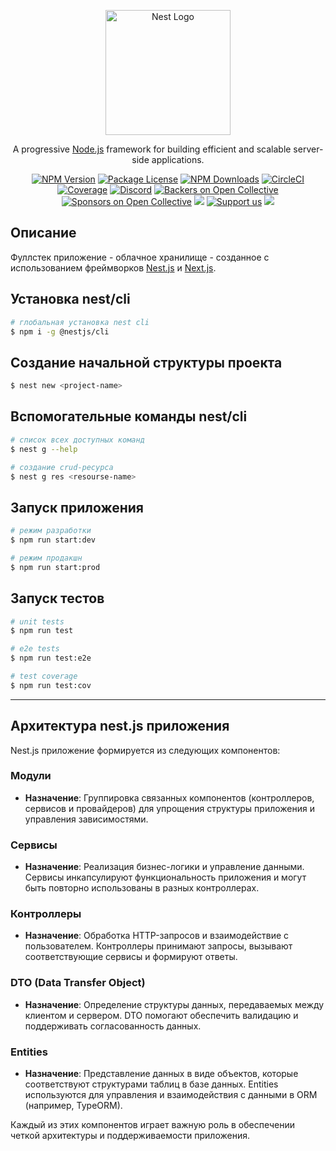 <p align="center">
  <a href="http://nestjs.com/" target="blank"><img src="https://nestjs.com/img/logo-small.svg" width="200" alt="Nest Logo" /></a>
</p>

[circleci-image]: https://img.shields.io/circleci/build/github/nestjs/nest/master?token=abc123def456
[circleci-url]: https://circleci.com/gh/nestjs/nest

  <p align="center">A progressive <a href="http://nodejs.org" target="_blank">Node.js</a> framework for building efficient and scalable server-side applications.</p>
    <p align="center">
<a href="https://www.npmjs.com/~nestjscore" target="_blank"><img src="https://img.shields.io/npm/v/@nestjs/core.svg" alt="NPM Version" /></a>
<a href="https://www.npmjs.com/~nestjscore" target="_blank"><img src="https://img.shields.io/npm/l/@nestjs/core.svg" alt="Package License" /></a>
<a href="https://www.npmjs.com/~nestjscore" target="_blank"><img src="https://img.shields.io/npm/dm/@nestjs/common.svg" alt="NPM Downloads" /></a>
<a href="https://circleci.com/gh/nestjs/nest" target="_blank"><img src="https://img.shields.io/circleci/build/github/nestjs/nest/master" alt="CircleCI" /></a>
<a href="https://coveralls.io/github/nestjs/nest?branch=master" target="_blank"><img src="https://coveralls.io/repos/github/nestjs/nest/badge.svg?branch=master#9" alt="Coverage" /></a>
<a href="https://discord.gg/G7Qnnhy" target="_blank"><img src="https://img.shields.io/badge/discord-online-brightgreen.svg" alt="Discord"/></a>
<a href="https://opencollective.com/nest#backer" target="_blank"><img src="https://opencollective.com/nest/backers/badge.svg" alt="Backers on Open Collective" /></a>
<a href="https://opencollective.com/nest#sponsor" target="_blank"><img src="https://opencollective.com/nest/sponsors/badge.svg" alt="Sponsors on Open Collective" /></a>
  <a href="https://paypal.me/kamilmysliwiec" target="_blank"><img src="https://img.shields.io/badge/Donate-PayPal-ff3f59.svg"/></a>
    <a href="https://opencollective.com/nest#sponsor"  target="_blank"><img src="https://img.shields.io/badge/Support%20us-Open%20Collective-41B883.svg" alt="Support us"></a>
  <a href="https://twitter.com/nestframework" target="_blank"><img src="https://img.shields.io/twitter/follow/nestframework.svg?style=social&label=Follow"></a>
</p>
  <!--[![Backers on Open Collective](https://opencollective.com/nest/backers/badge.svg)](https://opencollective.com/nest#backer)
  [![Sponsors on Open Collective](https://opencollective.com/nest/sponsors/badge.svg)](https://opencollective.com/nest#sponsor)-->

## Описание

Фуллстек приложение - облачное хранилище - созданное с использованием фреймворков [Nest.js](https://github.com/nestjs/nest) и [Next.js](https://github.com/vercel).

## Установка nest/cli

```bash
# глобальная установка nest cli
$ npm i -g @nestjs/cli
```

## Создание начальной структуры проекта

```bash
$ nest new <project-name>
```

## Вспомогательные команды nest/cli

```bash
# список всех доступных команд
$ nest g --help

# создание crud-ресурса
$ nest g res <resourse-name>
```

## Запуск приложения

```bash
# режим разработки
$ npm run start:dev

# режим продакшн
$ npm run start:prod
```

## Запуск тестов

```bash
# unit tests
$ npm run test

# e2e tests
$ npm run test:e2e

# test coverage
$ npm run test:cov
```
---

## Архитектура nest.js приложения

Nest.js приложение формируется из следующих компонентов:

### Модули
- **Назначение**: Группировка связанных компонентов (контроллеров, сервисов и провайдеров) для упрощения структуры приложения и управления зависимостями.

### Сервисы
- **Назначение**: Реализация бизнес-логики и управление данными. Сервисы инкапсулируют функциональность приложения и могут быть повторно использованы в разных контроллерах.

### Контроллеры
- **Назначение**: Обработка HTTP-запросов и взаимодействие с пользователем. Контроллеры принимают запросы, вызывают соответствующие сервисы и формируют ответы.

### DTO (Data Transfer Object)
- **Назначение**: Определение структуры данных, передаваемых между клиентом и сервером. DTO помогают обеспечить валидацию и поддерживать согласованность данных.

### Entities
- **Назначение**: Представление данных в виде объектов, которые соответствуют структурами таблиц в базе данных. Entities используются для управления и взаимодействия с данными в ORM (например, TypeORM).

Каждый из этих компонентов играет важную роль в обеспечении четкой архитектуры и поддерживаемости приложения.
